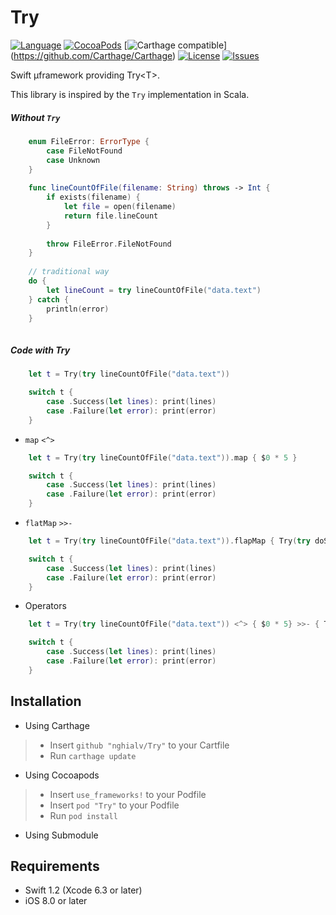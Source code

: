 Try
=====

[![Language](http://img.shields.io/badge/language-swift-brightgreen.svg?style=flat
)](https://developer.apple.com/swift)
[![CocoaPods](https://img.shields.io/cocoapods/v/Future.svg)]()
[![Carthage compatible](https://img.shields.io/badge/Carthage-compatible-4BC51D.svg?style=flat)]
(https://github.com/Carthage/Carthage)
[![License](http://img.shields.io/badge/license-MIT-lightgrey.svg?style=flat
)](http://mit-license.org)
[![Issues](https://img.shields.io/github/issues/nghialv/Try.svg?style=flat
)](https://github.com/nghialv/Try/issues?state=open)


Swift µframework providing Try&lt;T>.

This library is inspired by the `Try` implementation in Scala.

##### Without `Try`

``` swift
	enum FileError: ErrorType {
		case FileNotFound
		case Unknown
	}
	
	func lineCountOfFile(filename: String) throws -> Int {
		if exists(filename) {
			let file = open(filename)
			return file.lineCount
		}
		
		throw FileError.FileNotFound
	}
	
	// traditional way
	do {
		let lineCount = try lineCountOfFile("data.text")
	} catch {
		println(error)
	}
 
```

##### Code with Try

``` swift
	let t = Try(try lineCountOfFile("data.text"))

 	switch t {
 		case .Success(let lines): print(lines)
		case .Failure(let error): print(error)
	}
```

- `map` `<^>`

```swift
	let t = Try(try lineCountOfFile("data.text")).map { $0 * 5 }

 	switch t {
 		case .Success(let lines): print(lines)
		case .Failure(let error): print(error)
	}
```

- `flatMap` `>>-`

```swift
	let t = Try(try lineCountOfFile("data.text")).flapMap { Try(try doSomething($0)) }

 	switch t {
 		case .Success(let lines): print(lines)
		case .Failure(let error): print(error)
	}

```

- Operators

``` swift
	let t = Try(try lineCountOfFile("data.text")) <^> { $0 * 5} >>- { Try(try doSomething($0)) }

 	switch t {
 		case .Success(let lines): print(lines)
		case .Failure(let error): print(error)
	}
```

Installation
-----

- Using Carthage
>	- Insert `github "nghialv/Try"` to your Cartfile
>	- Run `carthage update`


- Using Cocoapods
>	- Insert `use_frameworks!` to your Podfile
>	- Insert `pod "Try"` to your Podfile
>	- Run `pod install`

- Using Submodule


Requirements
-----

- Swift 1.2 (Xcode 6.3 or later)
- iOS 8.0 or later

